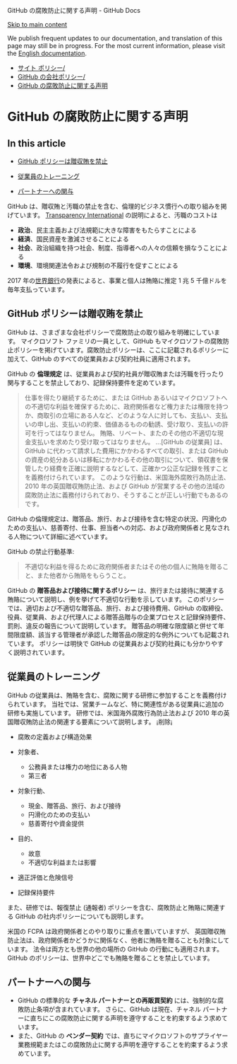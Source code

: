 GitHub の腐敗防止に関する声明 - GitHub Docs

[Skip to main content](#main-content)

We publish frequent updates to our documentation, and translation of this page may still be in progress. For the most current information, please visit the [English documentation](/en).

* [サイト ポリシー/](/ja/site-policy)
* [GitHub の会社ポリシー/](/ja/site-policy/github-company-policies)
* [GitHub の腐敗防止に関する声明](/ja/site-policy/github-company-policies/github-anti-bribery-statement)

GitHub の腐敗防止に関する声明
==========

In this article
----------

* [GitHub ポリシーは贈収賄を禁止](#github-ポリシーは贈収賄を禁止)

* [従業員のトレーニング](#従業員のトレーニング)

* [パートナーへの関与](#パートナーへの関与)

GitHub は、贈収賄と汚職の禁止を含む、倫理的ビジネス慣行への取り組みを掲げています。 [Transparency International](https://www.transparency.org/what-is-corruption#costs-of-corruption) の説明によると、汚職のコストは

* **政治**、民主主義および法規範に大きな障害をもたらすことによる
* **経済**、国民資産を激減させることによる
* **社会**、政治組織を持つ社会、制度、指導者への人々の信頼を損なうことによる
* **環境**、環境関連法令および規制の不履行を促すことによる

2017 年の[世界銀行](https://www.worldbank.org/en/topic/governance/brief/anti-corruption)の発表によると、事業と個人は賄賂に推定 1 兆 5 千億ドルを毎年支払っています。

[](#github-ポリシーは贈収賄を禁止)[]()GitHub ポリシーは贈収賄を禁止
----------

GitHub は、さまざまな会社ポリシーで腐敗防止の取り組みを明確にしています。 マイクロソフト ファミリの一員として、GitHub もマイクロソフトの腐敗防止ポリシーを掲げています。腐敗防止ポリシーは、ここに記載されるポリシーに加えて、GitHub のすべての従業員および契約社員に適用されます。

GitHub の **倫理規定** は、従業員および契約社員が贈収賄または汚職を行ったり関与することを禁止しており、記録保持要件を定めています。

>
>
> 仕事を得たり継続するために、または GitHub あるいはマイクロソフトへの不適切な利益を確保するために、政府関係者など権力または権限を持つか、商取引の立場にある人など、どのような人に対しても、支払い、支払いの申し出、支払いの約束、価値あるものの勧誘、受け取り、支払いの許可を行ってはなりません。 賄賂、リベート、またのその他の不適切な現金支払いを求めたり受け取ってはなりません。 ...[GitHub の従業員] は、GitHub に代わって請求した費用にかかわるすべての取引、または GitHub の資産の処分あるいは移転にかかわるその他の取引について、領収書を保管したり経費を正確に説明するなどして、正確かつ公正な記録を残すことを義務付けられています。 このような行動は、米国海外腐敗行為防止法、 2010 年の英国贈収賄防止法、および GitHub が営業するその他の法域の腐敗防止法に義務付けられており、そうすることが正しい行動でもあるのです。
>
>

GitHub の倫理規定は、贈答品、旅行、および接待を含む特定の状況、円滑化のための支払い、慈善寄付、仕事、担当者への対応、および政府関係者と見なされる人物について詳細に述べています。

GitHub の禁止行動基準:

>
>
> 不適切な利益を得るために政府関係者またはその他の個人に賄賂を贈ること、また他者から賄賂をもらうこと。
>
>

GitHub の **贈答品および接待に関するポリシー** は、旅行または接待に関連する賄賂について説明し、例を挙げて不適切な行動を示しています。 このポリシーでは、適切および不適切な贈答品、旅行、および接待費用、GitHub の取締役、役員、従業員、および代理人による贈答品贈与の企業プロセスと記録保持要件、罰則、違反の報告について説明しています。 贈答品の明確な限度額と併せて年間限度額、該当する管理者が承認した贈答品の限定的な例外についても記載されています。 ポリシーは明快で GitHub の従業員および契約社員にも分かりやすく説明されています。

[](#従業員のトレーニング)[]()従業員のトレーニング
----------

GitHub の従業員は、賄賂を含む、腐敗に関する研修に参加することを義務付けられています。 当社では、営業チームなど、特に関連性がある従業員に追加の研修も実施しています。 研修では、米国海外腐敗行為防止法および 2010 年の英国贈収賄防止法の関連する要素について説明します。 ¡削除¡

* 腐敗の定義および構造効果
* 対象者、
  * 公務員または権力の地位にある人物
  * 第三者

* 対象行動、
  * 現金、贈答品、旅行、および接待
  * 円滑化のための支払い
  * 慈善寄付や資金提供

* 目的、
  * 故意
  * 不適切な利益または影響

* 適正評価と危険信号
* 記録保持要件

また、研修では、報復禁止 (通報者) ポリシーを含む、腐敗防止と賄賂に関連する GitHub の社内ポリシーについても説明します。

米国の FCPA は政府関係者とのやり取りに重点を置いていますが、 英国贈収賄防止法は、政府関係者かどうかに関係なく、他者に賄賂を贈ることも対象にしています。 法令は両方とも世界の他の場所の GitHub の行動にも適用されます。 GitHub のポリシーは、世界中どこでも賄賂を贈ることを禁止しています。

[](#パートナーへの関与)[]()パートナーへの関与
----------

* GitHub の標準的な **チャネル パートナーとの再販買契約** には、強制的な腐敗防止条項が含まれています。 さらに、GitHub は現在、チャネル パートナーに直ちにこの腐敗防止に関する声明を遵守することを約束するよう求めています。
* また、GitHub の **ベンダー契約** では、直ちにマイクロソフトのサプライヤー業務規範またはこの腐敗防止に関する声明を遵守することを約束するよう求めています。
